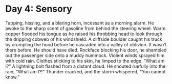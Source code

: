 # Day 4: Sensory
Tapping, hissing, and a blaring horn, incessant as a morning alarm. He awoke to the sharp scent of gasoline from behind the steering wheel. Warm copper flooded his tongue as he raised his throbbing head to look through the dripping cobweb of his windshield. A cliffside boulder caught his truck by crumpling the hood before he cascaded into a valley of oblivion. It wasn’t there before. He should have died. 
Rockface blocking his door, he shambled out the passenger side onto a muddy hummock. Violent winds sprayed him with cold rain. Clothes sticking to his skin, he limped to the edge. “What am I?” A lightning bolt flashed from a distant cloud. He shouted ruefully into the rain, “What am I?!”
Thunder cracked, and the storm whispered, “You cannot know.”

